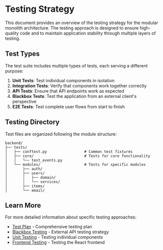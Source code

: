 # Testing Strategy

This document provides an overview of the testing strategy for the modular monolith architecture. The testing approach is designed to ensure high-quality code and to maintain application stability through multiple layers of testing.

## Test Types

The test suite includes multiple types of tests, each serving a different purpose:

1. **Unit Tests**: Test individual components in isolation
2. **Integration Tests**: Verify that components work together correctly
3. **API Tests**: Ensure that API endpoints work as expected
4. **Blackbox Tests**: Test the application from an external client's perspective
5. **E2E Tests**: Test complete user flows from start to finish

## Testing Directory

Test files are organized following the module structure:

```
backend/
├── tests/
│   ├── conftest.py                 # Common test fixtures
│   ├── core/                       # Tests for core functionality
│   │   └── test_events.py
│   └── modules/                    # Tests for specific modules
│       ├── auth/
│       ├── users/
│       │   ├── domain/
│       │   └── services/
│       ├── items/
│       └── email/
```

## Learn More

For more detailed information about specific testing approaches:

- [Test Plan](01-test-plan.md) - Comprehensive testing plan
- [Blackbox Testing](02-blackbox-testing.md) - External API testing strategy
- [Unit Testing](03-unit-testing.md) - Testing individual components
- [Frontend Testing](04-frontend-testing.md) - Testing the React frontend